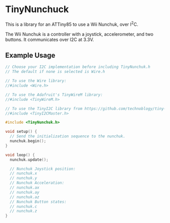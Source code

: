 # TinyNunchuck

This is a library for an ATTiny85 to use a Wii Nunchuk, over I<sup>2</sup>C.

The Wii Nunchuk is a controller with a joystick, accelerometer, and two buttons. It communicates over I2C at 3.3V.

## Example Usage

```c
// Choose your I2C implementation before including TinyNunchuk.h
// The default if none is selected is Wire.h

// To use the Wire library:
//#include <Wire.h>

// To use the Adafruit's TinyWireM library:
//#include <TinyWireM.h>

// To use the TinyI2C library from https://github.com/technoblogy/tiny-i2c
//#include <TinyI2CMaster.h>

#include <TinyNunchuk.h>

void setup() {
  // Send the initialization sequence to the nunchuk.
  nunchuk.begin();
}

void loop() {
  nunchuk.update();

  // Nunchuk Joystick position:
  // nunchuk.x
  // nunchuk.y
  // Nunchuk Acceleration:
  // nunchuk.ax
  // nunchuk.ay
  // nunchuk.az
  // Nunchuk Button states:
  // nunchuk.c
  // nunchuk.z
}
```
